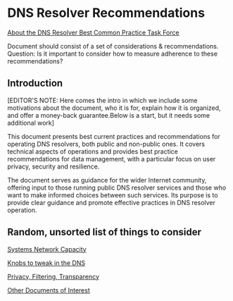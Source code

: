 # DNS Resolver Recommendations

[About the DNS Resolver Best Common Practice Task Force](https://www.ripe.net/participate/ripe/tf/dns-resolver-best-common-practice-task-force)

Document should consist of a set of considerations & recommendations.
Question: Is it important to consider how to measure adherence to these recommendations?

## Introduction

[EDITOR'S NOTE: Here comes the intro in which we include some motivations about the document, who it is for, explain how it is organized, and offer a money-back guarantee.Below is a start, but it needs some additional work]

This document presents best current practices and recommendations for operating DNS resolvers, both public and non-public ones. It covers technical aspects of operations and provides best practice recommendations for data management, with a particular focus on user privacy, security and resilience.

The document serves as guidance for the wider Internet community, offering input to those running public DNS resolver services and those who want to make informed choices between such services. Its purpose is to provide clear guidance and promote effective practices in DNS resolver operation.

## Random, unsorted list of things to consider

[Systems Network Capacity](systems-networks.md)

<!--
* Capacity
  - CPU/network
  - Multi-layer caching
  - How to estimate
* Resilience
  - Diversity of software, geography, toplogy.
  - Bare metal vs. VM vs. containers, self-hosted vs. hosted vs. cloud
  - Diversity of organizations, legal frameworks
  - (D)DoS measures, such as filtering/rate-limiting traffic, both authoritative and client sides
  - RPKI, other BGP tricks
  - Common HA designs in DNS resolver space
  - Security best practices (keep stuff updated, follow CERTs, and so on)
* Anycasting
  - Why and how (especially problems with listing multiple resolvers in user configurations).
  - Other options to anycasting?
* Software Considerations
  - Open Source advantages (and disadvantages), licenses
  - Custom tweaks/implementations
  - Platforms (it's all Unix these days)
 -->

[Knobs to tweak in the DNS](DNS-options.md)

<!-- * Knobs to tweak in the DNS
  - TTL limits (max & min)
  - Local root (and maybe local TLD?)
    - [RFC8806](https://www.rfc-editor.org/rfc/rfc8806.html)
  - Verify root zone with ZONEMD
    - [RFC8976](https://www.rfc-editor.org/rfc/rfc8976.html)
  - EDNS0 sizes to minimize fragmentation, especially for IPv6
  - Aggressive NSEC caching
    - [RFC8189](https://www.rfc-editor.org/rfc/rfc8189.html)
  - QNAME minimization
    - [RFC7816](https://www.rfc-editor.org/rfc/rfc7816.html)
  - Negative trust anchors
    - [RFC7646](https://www.rfc-editor.org/rfc/rfc7646.html)
  - TTL record pre-fetch
  - EDNS client subnet
    - [RFC7871](https://www.rfc-editor.org/rfc/rfc7871.html)
  - DNS cookies shared secret
    - [RFC7873](https://www.rfc-editor.org/rfc/rfc7871.html)
  - DoT
    - [RFC7858](https://www.rfc-editor.org/rfc/rfc7858.html)
  - DoH
    - [RFC8484](https://www.rfc-editor.org/rfc/rfc8484.html)
  - DoQ
    - [RFC9250](https://www.rfc-editor.org/rfc/rfc9250.html)
  - Trust anchor reporting
  - DNS error reporting
    - [draft-ietf-dnsop-dns-error-reporting](https://datatracker.ietf.org/doc/draft-ietf-dnsop-dns-error-reporting) -->

[Privacy, Filtering, Transparency](privacy-filtering.md)

<!-- * Privacy & anonymity
  - Logging considerations
  - How to handle user accounts
* Filtering
  - Legally required blocking (how to figure out which applies to any given query?)
  - RPZ-based filtering
  - Opt-in/opt-out mechanisms
* Transparency
  - Policies
  - Finances, ownership, and so on
  - Outages
  - Statistics
* Finances
  - How to pay for all of this?
* Communication channels
  - Web page
  - E-mail (DANE protected)
  - Security reporting channels
  - Regular reports
  - Snarky Mastodon intern completely optional -->

[Other Documents of Interest](documents.md)
